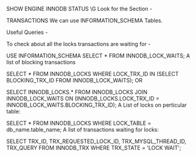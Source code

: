 SHOW ENGINE INNODB STATUS \G
Look for the Section -

TRANSACTIONS
We can use INFORMATION_SCHEMA Tables.

Useful Queries -

To check about all the locks transactions are waiting for -

USE INFORMATION_SCHEMA
SELECT * FROM INNODB_LOCK_WAITS;
A list of blocking transactions

SELECT * 
FROM INNODB_LOCKS 
WHERE LOCK_TRX_ID IN (SELECT BLOCKING_TRX_ID FROM INNODB_LOCK_WAITS);
OR

SELECT INNODB_LOCKS.* 
FROM INNODB_LOCKS
JOIN INNODB_LOCK_WAITS
  ON (INNODB_LOCKS.LOCK_TRX_ID = INNODB_LOCK_WAITS.BLOCKING_TRX_ID);
  A List of locks on perticular table: 

  SELECT * FROM INNODB_LOCKS 
  WHERE LOCK_TABLE = db_name.table_name;
  A list of transactions waiting for locks: 

  SELECT TRX_ID, TRX_REQUESTED_LOCK_ID, TRX_MYSQL_THREAD_ID, TRX_QUERY
  FROM INNODB_TRX
  WHERE TRX_STATE = 'LOCK WAIT';
